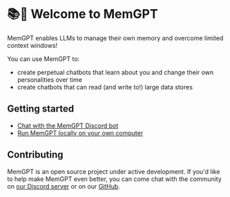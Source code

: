 # 📚🦙 Welcome to MemGPT

MemGPT enables LLMs to manage their own memory and overcome limited context windows!

You can use MemGPT to:
* create perpetual chatbots that learn about you and change their own personalities over time
* create chatbots that can read (and write to!) large data stores

## Getting started

* [Chat with the MemGPT Discord bot]()
* [Run MemGPT locally on your own computer]()

## Contributing

MemGPT is an open source project under active development. If you'd like to help make MemGPT even better, you can come chat with the community on [our Discord server](https://discord.gg/9GEQrxmVyE) or on our [GitHub](https://github.com/cpacker/MemGPT).